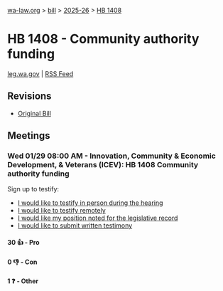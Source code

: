 [wa-law.org](/) > [bill](/bill/) > [2025-26](/bill/2025-26/) > [HB 1408](/bill/2025-26/hb/1408/)

# HB 1408 - Community authority funding
[leg.wa.gov](https://app.leg.wa.gov/billsummary?BillNumber=1408&Year=2025&Initiative=false) | [RSS Feed](./rss.xml)

## Revisions
* [Original Bill](1/)

## Meetings
### Wed 01/29 08:00 AM - Innovation, Community & Economic Development, & Veterans (ICEV): HB 1408 Community authority funding
Sign up to testify:
* [I would like to testify in person during the hearing](https://app.leg.wa.gov/csi/Testifier/Add?chamber=House&mId=32579&aId=162087&caId=25124&tId=1)
* [I would like to testify remotely](https://app.leg.wa.gov/csi/Testifier/Add?chamber=House&mId=32579&aId=162087&caId=25124&tId=2)
* [I would like my position noted for the legislative record](https://app.leg.wa.gov/csi/Testifier/Add?chamber=House&mId=32579&aId=162087&caId=25124&tId=3)
* [I would like to submit written testimony](https://app.leg.wa.gov/csi/Testifier/Add?chamber=House&mId=32579&aId=162087&caId=25124&tId=4)

#### 30 👍 - Pro

#### 0 👎 - Con

#### 1 ❓ - Other
